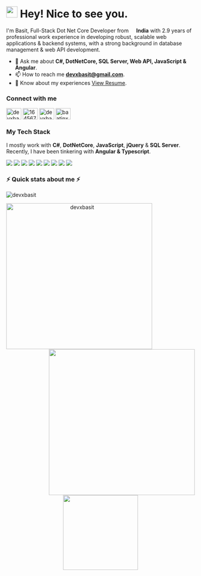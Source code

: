 


<h1><img src="https://emojis.slackmojis.com/emojis/images/1531849430/4246/blob-sunglasses.gif?1531849430" width="30"/> Hey! Nice to see you.</h1>

<p> I'm Basit, Full-Stack Dot Net Core Developer from <img src="https://cdn-icons-png.flaticon.com/128/321/321238.png" width="13"/><b> India</b> with 2.9 years of professional work experience in developing robust, scalable web
applications & backend systems, with a strong background in database management & web API development.</p>

- 💬 Ask me about **C#, DotNetCore, SQL Server, Web API, JavaScript & Angular**.
- 📫 How to reach me **devxbasit@gmail.com**.
- 📄 Know about my experiences [View Resume](https://drive.google.com/file/d/1mCtbzmnurDatcZ6fXalfQ3eutxcLOubM/view?usp=sharing).

### Connect with me

<p align="left">
<a href="https://linkedin.com/in/devxbasit" target="blank"><img align="center" src="https://raw.githubusercontent.com/rahuldkjain/github-profile-readme-generator/master/src/images/icons/Social/linked-in-alt.svg" alt="devxbasit" height="30" width="40" /></a>
<a href="https://stackoverflow.com/users/16456741" target="blank"><img align="center" src="https://raw.githubusercontent.com/rahuldkjain/github-profile-readme-generator/master/src/images/icons/Social/stack-overflow.svg" alt="16456741" height="30" width="40" /></a>
<a href="https://www.leetcode.com/devxbasit" target="blank"><img align="center" src="https://raw.githubusercontent.com/rahuldkjain/github-profile-readme-generator/master/src/images/icons/Social/leet-code.svg" alt="devxbasit" height="30" width="40" /></a>
<a href="https://auth.geeksforgeeks.org/user/baatinx/profile" target="blank"><img align="center" src="https://raw.githubusercontent.com/rahuldkjain/github-profile-readme-generator/master/src/images/icons/Social/geeks-for-geeks.svg" alt="baatinx/profile" height="30" width="40" /></a>
</p>

### My Tech Stack

I mostly work with **C#**, **DotNetCore**, **JavaScript**, **jQuery** & **SQL Server**. Recently, I have been tinkering with **Angular & Typescript**.

<p>
<img src="https://img.shields.io/badge/C%23-239120?style=for-the-badge&logo=c-sharp&logoColor=white" />
<img src="https://img.shields.io/badge/Microsoft%20SQL%20Server-CC2927.svg?style=for-the-badge&logo=Microsoft-SQL-Server&logoColor=white" />
<img src="https://img.shields.io/badge/JSON%20Web%20Tokens-000000.svg?style=for-the-badge&logo=JSON-Web-Tokens&logoColor=white" />
<img src="https://img.shields.io/badge/JavaScript-F7DF1E.svg?style=for-the-badge&logo=JavaScript&logoColor=black" />
<img src="https://img.shields.io/badge/jQuery-0769AD.svg?style=for-the-badge&logo=jQuery&logoColor=white" />
<img src="https://img.shields.io/badge/Bootstrap-7952B3.svg?style=for-the-badge&logo=Bootstrap&logoColor=white" />
<img src="https://img.shields.io/badge/CSS3-1572B6.svg?style=for-the-badge&logo=CSS3&logoColor=white" />
<img src="https://img.shields.io/badge/Angular-DD0031?style=for-the-badge&logo=angular&logoColor=white" />
<img src="https://img.shields.io/badge/TypeScript-3178C6.svg?style=for-the-badge&logo=TypeScript&logoColor=white" />
</p>

### ⚡ Quick stats about me ⚡
<p align="left"> <img src="https://komarev.com/ghpvc/?username=devxbasit&label=Profile%20views&color=0e75b6&style=flat" alt="devxbasit" /> </p>

<p align=center>
  <div align=center>
    <a href="https://github.com/devxbasit/github-readme-streak-stats" title="Go to Source">
      <img align="left" width=390 src="https://streak-stats.demolab.com/?user=devxbasit&theme=react&border=61dafb&hide_border=true" alt="devxbasit" />
    </a>
    <a href="https://github.com/devxbasit/github-readme-stats" title="Go to Source">
      <img align="right" width=390 src="https://github-readme-stats.vercel.app/api?username=devxbasit&show_icons=true&theme=react&border_color=61dafb&hide_border=true" />
    </a>
  </div>
  <br><br><br><br><br><br><br><br><br>
  <div align=center>
    <a href="https://github.com/devxbasit/github-readme-stats">
      <img height=200 align="center" src="https://github-readme-stats.vercel.app/api/top-langs/?username=devxbasit&title_color=61dafb&text_color=ffffff&icon_color=61dafb&bg_color=20232a&langs_count=8&layout=compact&border_color=61dafb&hide_border=true&size_weight=0.5&count_weight=0.5" />
    </a>
  </div>
  <br>
</p>






